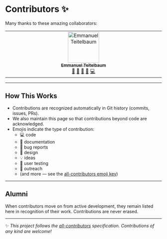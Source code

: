# Contributors ✨

Many thanks to these amazing collaborators:

<!-- ALL-CONTRIBUTORS-LIST:START - Do not remove or modify this section -->
<!-- prettier-ignore-start -->
<!-- markdownlint-disable -->
<table>
  <tbody>
    <tr>
      <td align="center" valign="top" width="14.28%"><a href="http://www.emmanuelteitelbaum.com"><img src="https://avatars.githubusercontent.com/u/62634082?v=4?s=100" width="100px;" alt="Emmanuel Teitelbaum"/><br /><sub><b>Emmanuel Teitelbaum</b></sub></a><br /><a href="#ideas-eteitelbaum" title="Ideas, Planning, & Feedback">🤔</a> <a href="https://github.com/worker-dapp/lucidledger/commits?author=eteitelbaum" title="Documentation">📖</a> <a href="#promotion-eteitelbaum" title="Promotion">📣</a> <a href="#design-eteitelbaum" title="Design">🎨</a> <a href="https://github.com/worker-dapp/lucidledger/commits?author=eteitelbaum" title="Code">💻</a></td>
    </tr>
  </tbody>
</table>

<!-- markdownlint-restore -->
<!-- prettier-ignore-end -->

<!-- ALL-CONTRIBUTORS-LIST:END -->

---

## How This Works
- Contributions are recognized automatically in Git history (commits, issues, PRs).  
- We also maintain this page so that contributions beyond code are acknowledged.  
- Emojis indicate the type of contribution:  
  - 💻 code  
  - 📖 documentation  
  - 🐛 bug reports  
  - 🎨 design  
  - 💡 ideas  
  - 🤔 user testing  
  - 📢 outreach  
  - (and more — see the [all-contributors emoji key](https://allcontributors.org/docs/en/emoji-key))  

---

## Alumni
When contributors move on from active development, they remain listed here in recognition of their work. Contributions are never erased.  

---

✨ *This project follows the [all-contributors](https://allcontributors.org/) specification. Contributions of any kind are welcome!*  

